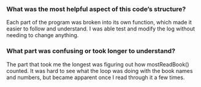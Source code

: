### What was the most helpful aspect of this code’s structure?
Each part of the program was broken into its own function, which made it easier to follow and understand.  I was able test and modify the log without needing to change anything.  

### What part was confusing or took longer to understand?
The part that took me the longest was figuring out how mostReadBook() counted. It was hard to see what the loop was doing with the book names and numbers, but became apparent once I read through it a few times.  